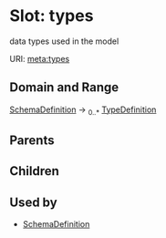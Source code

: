 # Slot: types


data types used in the model

URI: [meta:types](https://w3id.org/biolink/biolinkml/meta/types)
## Domain and Range

[SchemaDefinition](SchemaDefinition.md) ->  <sub>0..*</sub> [TypeDefinition](TypeDefinition.md)
## Parents

## Children

## Used by

 * [SchemaDefinition](SchemaDefinition.md)

